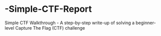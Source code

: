 # -Simple-CTF-Report
Simple CTF Walkthrough - A step-by-step write-up of solving a beginner-level Capture The Flag (CTF) challenge
